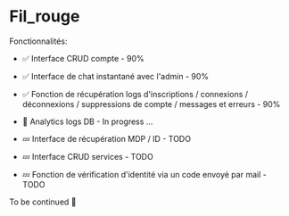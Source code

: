 # Fil_rouge

Fonctionnalités:

- ✅ Interface CRUD compte - 90% 
- ✅ Interface de chat instantané avec l'admin - 90% 
- ✅ Fonction de récupération logs d'inscriptions / connexions / déconnexions / suppressions de compte / messages et erreurs - 90% 

- 🔄 Analytics logs DB - In progress ... 

- 💤 Interface de récupération MDP / ID - TODO 
- 💤 Interface CRUD services - TODO 
- 💤 Fonction de vérification d'identité via un code envoyé par mail - TODO

To be continued 👀